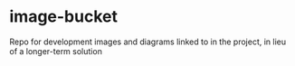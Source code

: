# image-bucket
Repo for development images and diagrams linked to in the project, in lieu of a longer-term solution

